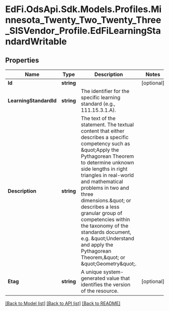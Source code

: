 # EdFi.OdsApi.Sdk.Models.Profiles.Minnesota_Twenty_Two_Twenty_Three_SISVendor_Profile.EdFiLearningStandardWritable
## Properties

Name | Type | Description | Notes
------------ | ------------- | ------------- | -------------
**Id** | **string** |  | [optional] 
**LearningStandardId** | **string** | The identifier for the specific learning standard (e.g., 111.15.3.1.A). | 
**Description** | **string** | The text of the statement. The textual content that either describes a specific competency such as \&quot;Apply the Pythagorean Theorem to determine unknown side lengths in right triangles in real-world and mathematical problems in two and three dimensions.\&quot; or describes a less granular group of competencies within the taxonomy of the standards document, e.g. \&quot;Understand and apply the Pythagorean Theorem,\&quot; or \&quot;Geometry\&quot;. | 
**Etag** | **string** | A unique system-generated value that identifies the version of the resource. | [optional] 

[[Back to Model list]](../README.md#documentation-for-models) [[Back to API list]](../README.md#documentation-for-api-endpoints) [[Back to README]](../README.md)

